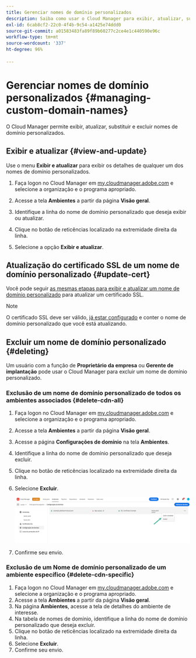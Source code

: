 ```yaml
---
title: Gerenciar nomes de domínio personalizados
description: Saiba como usar o Cloud Manager para exibir, atualizar, substituir e excluir nomes de domínio personalizados.
exl-id: 6cab8cf2-22c0-4f4b-9c54-a1425e74ddd0
source-git-commit: a01583483fa89f89b60277c2ce4e1c440590e96c
workflow-type: tm+mt
source-wordcount: '337'
ht-degree: 96%

---
```


# Gerenciar nomes de domínio personalizados {#managing-custom-domain-names}

O Cloud Manager permite exibir, atualizar, substituir e excluir nomes de domínio personalizados.

## Exibir e atualizar {#view-and-update}

Use o menu **Exibir e atualizar** para exibir os detalhes de qualquer um dos nomes de domínio personalizados.

1. Faça logon no Cloud Manager em [my.cloudmanager.adobe.com](https://my.cloudmanager.adobe.com/) e selecione a organização e o programa apropriado.

1. Acesse a tela **Ambientes** a partir da página **Visão geral**.

1. Identifique a linha do nome de domínio personalizado que deseja exibir ou atualizar.

1. Clique no botão de reticências localizado na extremidade direita da linha.

1. Selecione a opção **Exibir e atualizar**.

## Atualização do certificado SSL de um nome de domínio personalizado {#update-cert}

Você pode seguir [as mesmas etapas para exibir e atualizar um nome de domínio personalizado](#view-and-update) para atualizar um certificado SSL.

>[!NOTE]
>
>O certificado SSL deve ser válido, [já estar configurado](/help/implementing/cloud-manager/managing-ssl-certifications/introduction.md) e conter o nome de domínio personalizado que você está atualizando.

## Excluir um nome de domínio personalizado {#deleting}

Um usuário com a função de **Proprietário da empresa** ou **Gerente de implantação** pode usar o Cloud Manager para excluir um nome de domínio personalizado.

### Exclusão de um nome de domínio personalizado de todos os ambientes associados {#delete-cdn-all}

1. Faça logon no Cloud Manager em [my.cloudmanager.adobe.com](https://my.cloudmanager.adobe.com/) e selecione a organização e o programa apropriado.

1. Acesse a tela **Ambientes** a partir da página **Visão geral**.

1. Acesse a página **Configurações de domínio** na tela **Ambientes**.

1. Identifique a linha do nome de domínio personalizado que deseja excluir.

1. Clique no botão de reticências localizado na extremidade direita da linha.

1. Selecione **Excluir**.

   ![Exclusão de um nome de domínio personalizado](/help/implementing/cloud-manager/assets/cdn/cdn-delete.png)

1. Confirme seu envio.

### Exclusão de um Nome de domínio personalizado de um ambiente específico {#delete-cdn-specific}

1. Faça logon no Cloud Manager em [my.cloudmanager.adobe.com](https://my.cloudmanager.adobe.com/) e selecione a organização e o programa apropriado.
1. Acesse a tela **Ambientes** a partir da página **Visão geral**.
1. Na página **Ambientes**, acesse a tela de detalhes do ambiente de interesse.
1. Na tabela de nomes de domínio, identifique a linha do nome de domínio personalizado que deseja excluir.
1. Clique no botão de reticências localizado na extremidade direita da linha.
1. Selecione **Excluir**.
1. Confirme seu envio.
